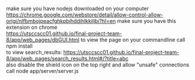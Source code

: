 make sure you have nodejs downloaded on your computer <br>
https://chrome.google.com/webstore/detail/allow-control-allow-origi/nlfbmbojpeacfghkpbjhddihlkkiljbi?hl=en make sure you have this
extension on chrome<br>
https://utsccscc01.github.io/final-project-team-8/app/web_pages/dbGUI.html to view the page
on your commandline call npm install <br>
to view search_results: https://utsccscc01.github.io/final-project-team-8/app/web_pages/search_results.html#/?title=abc <br>
also disable the shield icon on the top right and allow "unsafe" connections <br> 
call node app/server/server.js <br>

